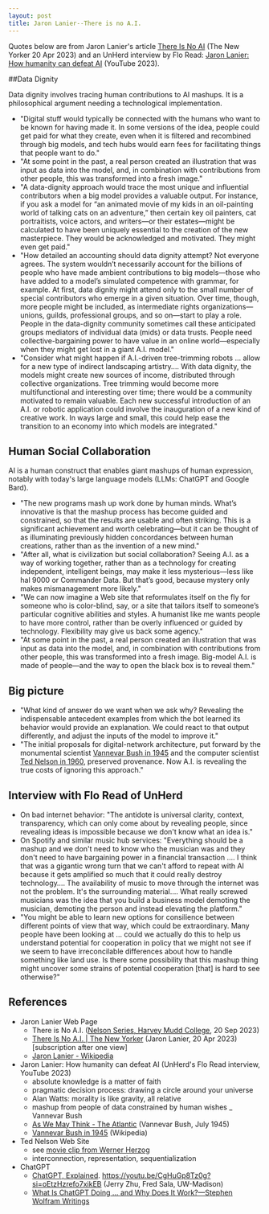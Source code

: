 ```yaml
---
layout: post
title: Jaron Lanier--There is no A.I.
---
```


Quotes below are from Jaron Lanier's article [There Is No AI](https://www.newyorker.com/science/annals-of-artificial-intelligence/there-is-no-ai) (The New Yorker 20 Apr 2023) and an UnHerd interview by Flo Read: [Jaron Lanier: How humanity can defeat AI](https://www.youtube.com/watch?v=qjki5Y7Y7Uw) (YouTube 2023).

##Data Dignity

Data dignity involves tracing human contributions to AI mashups. It is a philosophical argument needing a technological implementation.

- "Digital stuff would typically be connected with the humans who want to be known for having made it. In some versions of the idea, people could get paid for what they create, even when it is filtered and recombined through big models, and tech hubs would earn fees for facilitating things that people want to do." 
- "At some point in the past, a real person created an illustration that was input as data into the model, and, in combination with contributions from other people, this was transformed into a fresh image."
- "A data-dignity approach would trace the most unique and influential contributors when a big model provides a valuable output. For instance, if you ask a model for “an animated movie of my kids in an oil-painting world of talking cats on an adventure,” then certain key oil painters, cat portraitists, voice actors, and writers—or their estates—might be calculated to have been uniquely essential to the creation of the new masterpiece. They would be acknowledged and motivated. They might even get paid."
- "How detailed an accounting should data dignity attempt? Not everyone agrees. The system wouldn’t necessarily account for the billions of people who have made ambient contributions to big models—those who have added to a model’s simulated competence with grammar, for example. At first, data dignity might attend only to the small number of special contributors who emerge in a given situation. Over time, though, more people might be included, as intermediate rights organizations—unions, guilds, professional groups, and so on—start to play a role. People in the data-dignity community sometimes call these anticipated groups mediators of individual data (mids) or data trusts. People need collective-bargaining power to have value in an online world—especially when they might get lost in a giant A.I. model."
- "Consider what might happen if A.I.-driven tree-trimming robots … allow for a new type of indirect landscaping artistry…. With data dignity, the models might create new sources of income, distributed through collective organizations. Tree trimming would become more multifunctional and interesting over time; there would be a community motivated to remain valuable. Each new successful introduction of an A.I. or robotic application could involve the inauguration of a new kind of creative work. In ways large and small, this could help ease the transition to an economy into which models are integrated."

## Human Social Collaboration

AI is a human construct that enables giant mashups of human expression, notably with today's large language models (LLMs: ChatGPT and Google Bard).

- "The new programs mash up work done by human minds. What’s innovative is that the mashup process has become guided and constrained, so that the results are usable and often striking. This is a significant achievement and worth celebrating—but it can be thought of as illuminating previously hidden concordances between human creations, rather than as the invention of a new mind."
- "After all, what is civilization but social collaboration? Seeing A.I. as a way of working together, rather than as a technology for creating independent, intelligent beings, may make it less mysterious—less like hal 9000 or Commander Data. But that’s good, because mystery only makes mismanagement more likely."
- "We can now imagine a Web site that reformulates itself on the fly for someone who is color-blind, say, or a site that tailors itself to someone’s particular cognitive abilities and styles. A humanist like me wants people to have more control, rather than be overly influenced or guided by technology. Flexibility may give us back some agency."
- "At some point in the past, a real person created an illustration that was input as data into the model, and, in combination with contributions from other people, this was transformed into a fresh image. Big-model A.I. is made of people—and the way to open the black box is to reveal them."

## Big picture

- "What kind of answer do we want when we ask why? Revealing the indispensable antecedent examples from which the bot learned its behavior would provide an explanation. We could react to that output differently, and adjust the inputs of the model to improve it."
- "The initial proposals for digital-network architecture, put forward by the monumental scientist
[Vannevar Bush in 1945](https://en.wikipedia.org/wiki/As_We_May_Think)
and the computer scientist 
[Ted Nelson in 1960](http://www.thetednelson.com/),
preserved provenance. Now A.I. is revealing the true costs of ignoring this approach."

## Interview with Flo Read of UnHerd

- On bad internet behavior: "The antidote is universal clarity, context, transparency, which can only come about by revealing people, since revealing ideas is impossible because we don't know what an idea is."
- On Spotify and similar music hub services: "Everything should be a mashup and we don't need to know who the musician was and they don't need to have bargaining power in a financial transaction …. I think that was a gigantic wrong turn that we can't afford to repeat with AI because it gets amplified so much that it could really destroy technology…. The availability of music to move through the internet was not the problem. It's the surrounding material…. What really screwed musicians was the idea that you build a business model demoting the musician, demoting the person and instead elevating the platform."
- "You might be able to learn new options for consilience between different points of view that way, which could be extraordinary. Many people have been looking at … could we actually do this to help us understand potential for cooperation in policy that we might not see if we seem to have irreconcilable differences about how to handle something like land use. Is there some possibility that this mashup thing might uncover some strains of potential cooperation [that] is hard to see otherwise?"

## References

- Jaron Lanier Web Page 
  + There is No A.I. ([Nelson Series, Harvey Mudd College](https://www.hmc.edu/calendar/nelson-speaker-series/), 20 Sep 2023)
  + [There Is No A.I. | The New Yorker](https://www.newyorker.com/science/annals-of-artificial-intelligence/there-is-no-ai) (Jaron Lanier, 20 Apr 2023) [subscription after one view]
  + [Jaron Lanier - Wikipedia](https://en.wikipedia.org/wiki/Jaron_Lanier) 
- Jaron Lanier: How humanity can defeat AI (UnHerd's Flo Read interview, YouTube 2023) 
  + absolute knowledge is a matter of faith
  + pragmatic decision process: drawing a circle around your universe
  + Alan Watts: morality is like gravity, all relative
  + mashup from people of data constrained by human wishes
_ Vannevar Bush
  + [As We May Think - The Atlantic](https://www.theatlantic.com/magazine/archive/1945/07/as-we-may-think/303881/) (Vannevar Bush, July 1945)
  + [Vannevar Bush in 1945](https://en.wikipedia.org/wiki/As_We_May_Think) (Wikipedia)
- Ted Nelson Web Site
  + see [movie clip from Werner Herzog](https://www.youtube.com/watch?v=Bqx6li5dbEY)
  + interconnection, representation, sequentialization
- ChatGPT
  + [ChatGPT, Explained](https://www.youtube.com/watch?v=fxPoX5llT04). <https://youtu.be/CgHuGp8Tz0g?si=oEtzHzrefo7xikEB> (Jerry Zhu, Fred Sala, UW-Madison) 
  + [What Is ChatGPT Doing … and Why Does It Work?—Stephen Wolfram Writings](https://writings.stephenwolfram.com/2023/02/what-is-chatgpt-doing-and-why-does-it-work/) 